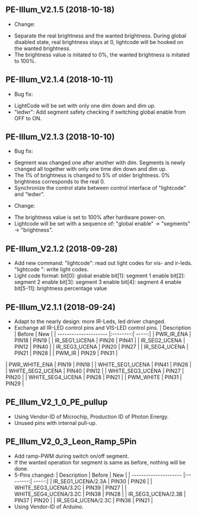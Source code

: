 ## PE-Illum_V2.1.5 (2018-10-18)
* Change:
- Separate the real brightness and the wanted brightness. During global disabled
  state, real brightness stays at 0, lightcode will be hooked on the wanted brightness.  
- The brightness value is initated to 0%, the wanted brightness is initated to
  100%.

## PE-Illum_V2.1.4 (2018-10-11)
* Bug fix:
- LightCode will be set with only one dim down and dim up.
- "ledwr": Add segment safety checking if switching global enable from OFF to ON.

## PE-Illum_V2.1.3 (2018-10-10)
* Bug fix:
- Segment was changed one after another with dim. Segments is newly changed all
  together with only one time dim down and dim up.
- The 1% of brightness is changed to 5% of older brightness. 0% brightness
  corresponds to the real 0. 
- Synchronize the control state between control interface of "lightcode" and "ledwr".
* Change:
- The brightness value is set to 100% after hardware power-on. 
- Lightcode will be set with a sequence of: "global enable" -> "segments" ->
  "brightness".

## PE-Illum_V2.1.2 (2018-09-28)
* Add new command: 
   "lightcode": read out light codes for vis- and ir-leds.
   "lightcode <viscode> <ircode>": write light codes. 
* Light code format:
    bit[0]: global enable
	bit[1]: segment 1 enable
	bit[2]: segment 2 enable
	bit[3]: segment 3 enable
	bit[4]: segment 4 enable
	bit[5-11]: brightness percentage value
   

## PE-Illum_V2.1.1  (2018-09-24)
* Adapt to the nearly design: more IR-Leds, led driver changed. 
* Exchange all IR-LED control pins and VIS-LED control pins.
| Description           | Before   | New   |
| --------------------- |:--------:| -----:|
| PWR_IR_ENA            | PIN18    | PIN19 |
| IR_SEG1_UCENA         | PIN26    | PIN41 |
| IR_SEG2_UCENA         | PIN12    | PIN40 |
| IR_SEG3_UCENA         | PIN20    | PIN27 |
| IR_SEG4_UCENA         | PIN21    | PIN28 |
| PWM_IR                | PIN29    | PIN31 |

| PWR_WHITE_ENA         | PIN19    | PIN18 |
| WHITE_SEG1_UCENA      | PIN41    | PIN26 |
| WHITE_SEG2_UCENA      | PIN40    | PIN12 |
| WHITE_SEG3_UCENA      | PIN27    | PIN20 |
| WHITE_SEG4_UCENA      | PIN28    | PIN21 |
| PWM_WHITE             | PIN31    | PIN29 |

## PE_Illum_V2_1_0_PE_pullup
* Using Vendor-ID of Microchip, Production ID of Photon Energy.
* Unused pins with internal pull-up.
 

## PE_Illum_V2_0_3_Leon_Ramp_5Pin
* Add ramp-PWM during switch on/off segment.
* If the wanted operation for segment is same as before, nothing will be done.
* 5-Pins changed:
| Description           | Before   | New   |
| --------------------- |:--------:| -----:|
| IR_SEG1_UCENA/2.3A    | PIN30    | PIN26 |
| WHITE_SEG3_UCENA/3.2C | PIN39    | PIN27 |
| WHITE_SEG4_UCENA/3.2C | PIN38    | PIN28 |
| IR_SEG3_UCENA/2.3B    | PIN37    | PIN20 |
| IR_SEG4_UCENA/2.3C    | PIN36    | PIN21 |
* Using Vendor-ID of Arduino.
